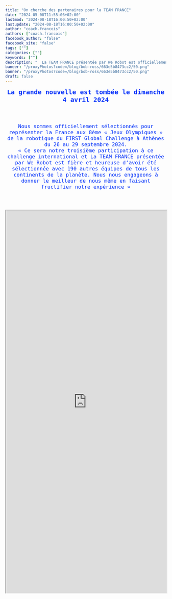 ```yaml
---
title: "On cherche des partenaires pour la TEAM FRANCE"
date: "2024-05-08T11:55:06+02:00"
lastmod: "2024-08-18T16:00:50+02:00"
lastupdate: "2024-08-18T16:00:50+02:00"
author: "coach.francois"
authors: ["coach.francois"]
facebook_author: "false"
facebook_site: "false"
tags: [""]
categories: [""]
keywords: [""]
description: "  La TEAM FRANCE présentée par We Robot est officiellement sélectionnée pour le FIRST Global Challenge ATHENS 2024, les Jeux Olympiques junior de la Robotique "
baneer: "/proxyPhotos?code=/blog/bob-ross/663e5b8473cc2/50.png"
banner: "/proxyPhotos?code=/blog/bob-ross/663e5b8473cc2/50.png"
draft: false
---
```

<p style="text-align: center;"><span style="font-size:20px;"><tt><big><small><span style="color:#0432FA;"><strong>La grande nouvelle est tombée le dimanche 4 avril 2024</strong></span></small></big></tt></span></p>
<br><br>

<p style="text-align: center;"><span style="font-size:16px;"><tt><small><big><span style="color:#0432FA;">Nous sommes officiellement sélectionnés pour représenter la France aux 8ème « Jeux Olympiques » de la robotique du FIRST Global Challenge à Athènes du 26 au 29 septembre 2024.<br />
« Ce sera notre troisième participation à ce challenge international et La TEAM FRANCE
présentée par We Robot est fière et heureuse d’avoir été sélectionnée avec 190 autres équipes de tous les continents de la planète. Nous nous engageons à donner le meilleur de nous même en faisant fructifier notre expérience »
</span></big></small></tt></span></p>

<br><br>
<center>
<iframe src="https://drive.google.com/file/d/19hX-_XkJvoIrtbp3XJ20zgZGFvKw-2-v/preview" width="100%" height="1200" ></iframe>
</center>
<br><br>
    



















